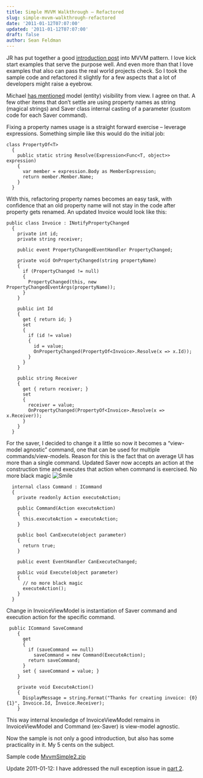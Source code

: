 ```yaml
---
title: Simple MVVM Walkthrough – Refactored
slug: simple-mvvm-walkthrough-refactored
date: '2011-01-12T07:07:00'
updated: '2011-01-12T07:07:00'
draft: false
author: Sean Feldman
---
```



JR has put together a good [introduction post](http://agilewarrior.wordpress.com/2011/01/11/simple-mvvm-walkthrough-part-i/) into MVVM pattern. I love kick start examples that serve the purpose well. And even more than that I love examples that also can pass the real world projects check. So I took the sample code and refactored it slightly for a few aspects that a lot of developers might raise a eyebrow.

Michael [has mentioned](http://agilewarrior.wordpress.com/2011/01/11/simple-mvvm-walkthrough-part-i/#comment-515) model (entity) visibility from view. I agree on that. A few other items that don’t settle are using property names as string (magical strings) and Saver class internal casting of a parameter (custom code for each Saver command).

Fixing a property names usage is a straight forward exercise – leverage expressions. Something simple like this would do the initial job:

```
class PropertyOf<T>  
  {  
    public static string Resolve(Expression<Func<T, object>> expression)  
    {  
      var member = expression.Body as MemberExpression;  
      return member.Member.Name;  
    }  
  }
```

With this, refactoring property names becomes an easy task, with confidence that an old property name will not stay in the code after property gets renamed. An updated Invoice would look like this:

```
public class Invoice : INotifyPropertyChanged  
  {  
    private int id;  
    private string receiver;  
  
    public event PropertyChangedEventHandler PropertyChanged;  
  
    private void OnPropertyChanged(string propertyName)  
    {  
      if (PropertyChanged != null)  
      {  
        PropertyChanged(this, new PropertyChangedEventArgs(propertyName));  
      }  
    }  
  
    public int Id  
    {  
      get { return id; }  
      set  
      {  
        if (id != value)  
        {  
          id = value;  
          OnPropertyChanged(PropertyOf<Invoice>.Resolve(x => x.Id));  
        }  
      }  
    }  
  
    public string Receiver  
    {  
      get { return receiver; }  
      set  
      {  
        receiver = value;  
        OnPropertyChanged(PropertyOf<Invoice>.Resolve(x => x.Receiver));  
      }  
    }  
  }
```

For the saver, I decided to change it a little so now it becomes a “view-model agnostic” command, one that can be used for multiple commands/view-models. Reason for this is the fact that on average UI has more than a single command. Updated Saver now accepts an action at the construction time and executes that action when command is exercised. No more black magic ![Smile](http://weblogs.asp.net/blogs/sfeldman/wlEmoticon-smile_5E0AE80F.png)

```
  internal class Command : ICommand  
  {  
    private readonly Action executeAction;  
  
    public Command(Action executeAction)  
    {  
      this.executeAction = executeAction;  
    }  
  
    public bool CanExecute(object parameter)  
    {  
      return true;  
    }  
  
    public event EventHandler CanExecuteChanged;  
  
    public void Execute(object parameter)  
    {  
      // no more black magic  
      executeAction();  
    }  
  }
```

Change in InvoiceViewModel is instantiation of Saver command and execution action for the specific command.

```
 public ICommand SaveCommand  
    {  
      get  
      {  
        if (saveCommand == null)  
          saveCommand = new Command(ExecuteAction);  
        return saveCommand;  
      }  
      set { saveCommand = value; }  
    }  
  
    private void ExecuteAction()  
    {  
      DisplayMessage = string.Format("Thanks for creating invoice: {0} {1}", Invoice.Id, Invoice.Receiver);  
    }
```

This way internal knowledge of InvoiceViewModel remains in InvoiceViewModel and Command (ex-Saver) is view-model agnostic.

Now the sample is not only a good introduction, but also has some practicality in it. My 5 cents on the subject.

Sample code [MvvmSimple2.zip](https://aspblogs.blob.core.windows.net/media/sfeldman/Media/MvvmSimple2_435C5566.zip)

Update 2011-01-12: I have addressed the null exception issue in [part 2](/sfeldman/archive/2011/01/12/simple-mvvm-walkthrough-refactored-part-2.aspx).   



